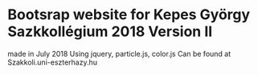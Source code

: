 # Bootsrap website for Kepes György Sazkkollégium 2018 Version II
made in July 2018
Using jquery, particle.js, color.js
Can be found at Szakkoli.uni-eszterhazy.hu

